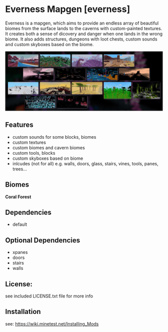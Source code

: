 # Everness Mapgen [everness]

Everness is a mapgen, which aims to provide an endless array of
beautiful biomes from the surface lands to the caverns with custom-painted
textures. It creates both a sense of dicovery and danger when one lands in the
wrong biome. It also adds structures, dungeons with loot chests, custom sounds and custom
skyboxes based on the biome.

![screenshot](screenshot.png)

## Features

* custom sounds for some blocks, biomes
* custom textures
* custom biomes and cavern biomes
* custom tools, blocks
* custom skyboxes based on biome
* inlcudes (not for all) e.g. walls, doors, glass, stairs, vines, tools, panes, trees...

## Biomes

**Coral Forest**


## Dependencies

- default

## Optional Dependencies

- xpanes
- doors
- stairs
- walls

## License:

see included LICENSE.txt file for more info

## Installation

see: https://wiki.minetest.net/Installing_Mods
